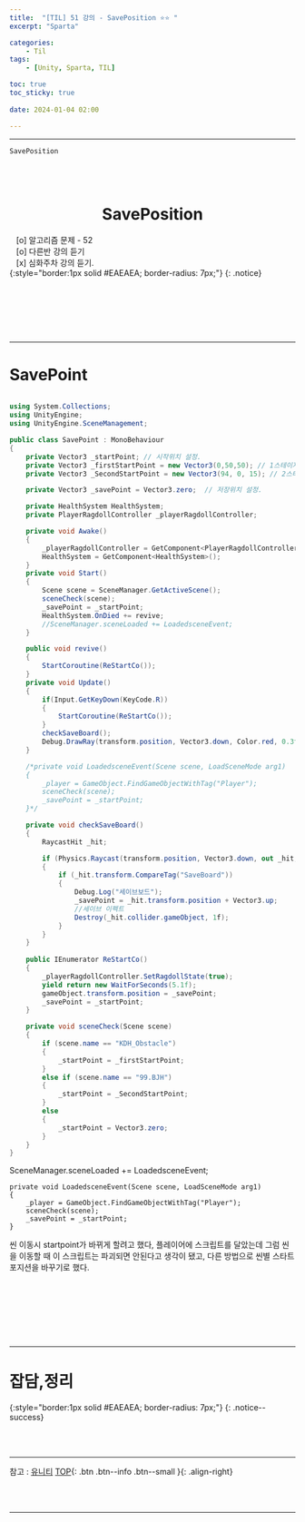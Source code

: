 ```yaml
---
title:  "[TIL] 51 강의 - SavePosition ⭐⭐ "
excerpt: "Sparta"

categories:
    - Til
tags:
    - [Unity, Sparta, TIL]

toc: true
toc_sticky: true
 
date: 2024-01-04 02:00

---
```

- - -


`SavePosition`

<BR><BR>

<center><H1>  SavePosition  </H1></center>

&nbsp;&nbsp; [o] 알고리즘 문제  - 52  
&nbsp;&nbsp; [o] 다른반 강의 듣기   
&nbsp;&nbsp; [x] 심화주차 강의 듣기.  
{:style="border:1px solid #EAEAEA; border-radius: 7px;"}
{: .notice}  

<br><br><br><br><br>
- - - 

# SavePoint

<div class="notice--primary" markdown="1"> 

```c#

using System.Collections;
using UnityEngine;
using UnityEngine.SceneManagement;

public class SavePoint : MonoBehaviour
{
    private Vector3 _startPoint; // 시작위치 설정.
    private Vector3 _firstStartPoint = new Vector3(0,50,50); // 1스테이지 시작위치 설정.
    private Vector3 _SecondStartPoint = new Vector3(94, 0, 15); // 2스테이지 시작위치 설정.

    private Vector3 _savePoint = Vector3.zero;  // 저장위치 설정.

    private HealthSystem HealthSystem;
    private PlayerRagdollController _playerRagdollController;

    private void Awake()
    {
        _playerRagdollController = GetComponent<PlayerRagdollController>();
        HealthSystem = GetComponent<HealthSystem>();
    }
    private void Start()
    {
        Scene scene = SceneManager.GetActiveScene();
        sceneCheck(scene);
        _savePoint = _startPoint;
        HealthSystem.OnDied += revive;
        //SceneManager.sceneLoaded += LoadedsceneEvent;
    }

    public void revive() 
    {
        StartCoroutine(ReStartCo());
    }
    private void Update()
    {
        if(Input.GetKeyDown(KeyCode.R)) 
        {
            StartCoroutine(ReStartCo());
        }
        checkSaveBoard();
        Debug.DrawRay(transform.position, Vector3.down, Color.red, 0.3f);
    }

    /*private void LoadedsceneEvent(Scene scene, LoadSceneMode arg1)
    {
        _player = GameObject.FindGameObjectWithTag("Player");
        sceneCheck(scene);
        _savePoint = _startPoint;
    }*/

    private void checkSaveBoard() 
    {
        RaycastHit _hit;

        if (Physics.Raycast(transform.position, Vector3.down, out _hit, 1,4))
        {
            if (_hit.transform.CompareTag("SaveBoard"))
            {
                Debug.Log("세이브보드");
                _savePoint = _hit.transform.position + Vector3.up;
                //세이브 이펙트
                Destroy(_hit.collider.gameObject, 1f);
            }
        }
    }
    
    public IEnumerator ReStartCo()
    {
        _playerRagdollController.SetRagdollState(true);
        yield return new WaitForSeconds(5.1f);
        gameObject.transform.position = _savePoint;
        _savePoint = _startPoint;
    }

    private void sceneCheck(Scene scene) 
    {
        if (scene.name == "KDH_Obstacle")
        {
            _startPoint = _firstStartPoint;
        }
        else if (scene.name == "99.BJH")
        {
            _startPoint = _SecondStartPoint;
        }
        else
        {
            _startPoint = Vector3.zero;
        }
    }
}


```
</div>

SceneManager.sceneLoaded += LoadedsceneEvent;

    private void LoadedsceneEvent(Scene scene, LoadSceneMode arg1)
    {
        _player = GameObject.FindGameObjectWithTag("Player");
        sceneCheck(scene);
        _savePoint = _startPoint;
    }

씬 이동시 startpoint가 바뀌게 할려고 했다, 플레이어에 스크립트를 달았는데 그럼
씬을 이동할 때 이 스크립트는 파괴되면 안된다고 생각이 됐고, 다른 방법으로 씬별 스타트 포지션을 바꾸기로 했다.


<br><br><br><br><br><br>
- - -

# 잡담,정리

{:style="border:1px solid #EAEAEA; border-radius: 7px;"}
{: .notice--success}  

<br><br>
- - -

참고 : [유니티](https://docs.unity3d.com/kr/)
[TOP](#){: .btn .btn--info .btn--small }{: .align-right}


<br><br>
- - -
